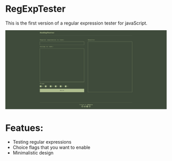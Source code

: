 # RegExpTester

This is the first version of a regular expression tester for javaScript.

![Screenshot](screenshot.png)

# Featues:
- Testing regular expressions
- Choice flags that you want to enable
- Minimalistic design

